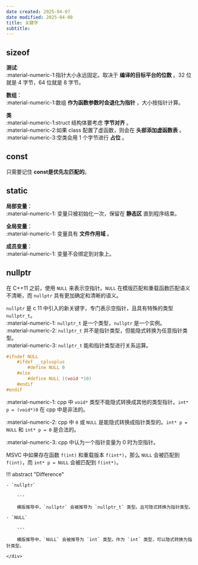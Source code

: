 ```yaml
---
date created: 2025-04-07
date modified: 2025-04-08
title: 关键字
subtitle:
---
```


## sizeof

**测试**:  
	:material-numeric-1:指针大小永远固定。取决于 **编译的目标平台的位数** 。32 位就是 4 字节，64 位就是 8 字节。

**数组**：  
	:material-numeric-1:数组 **作为函数参数时会退化为指针** ，大小按指针计算。

**类**  
	:material-numeric-1:struct 结构体要考虑 **字节对齐** 。  
	:material-numeric-2:如果 class 配置了虚函数，则会在 **头部添加虚函数表** 。  
	:material-numeric-3:空类会用 1 个字节进行 **占位** 。

## const

只需要记住 **const是优先左匹配的**。

## static

**局部变量**：  
	:material-numeric-1: 变量只被初始化一次，保留在 **静态区** 直到程序结束。

**全局变量**：  
	:material-numeric-1: 变量具有 **文件作用域** 。

**成员变量**：  
	:material-numeric-1: 变量不会绑定到对象上。

## nullptr

在 C++11 之前，使用 `NULL` 来表示空指针。`NULL` 在模版匹配和重载函数匹配语义不清晰，而 `nullptr` 具有更加确定和清晰的语义。

`nullptr` 是 c 11 中引入的新关键字，专门表示空指针，且具有特殊的类型 `nullptr_t`。  
	:material-numeric-1: `nullptr_t` 是一个类型，`nullptr` 是一个实例。  
	:material-numeric-2: `nullptr_t` 并不是指针类型，但能隐式转换为任意指针类型。  
	:material-numeric-3: `nullptr_t` 能和指针类型进行关系运算。
<br/>

```cpp title="MSVC中NULL定义"
#ifndef NULL  
    #ifdef __cplusplus        
    	#define NULL 0  
    #else  
        #define NULL ((void *)0)  
    #endif  
#endif
```

<div class="result" markdown>

:material-numeric-1: cpp 中 `void*` 类型不能隐式转换成其他的类型指针。`int* p = (void*)0` 在 cpp 中是非法的。

:material-numeric-2: cpp 中 `0` 或 `NULL` 是能隐式转换成指针类型的。`int* p = NULL` 和 `int* p = 0` 是合法的。

:material-numeric-3: cpp 中认为一个指针变量为 0 时为空指针。  

MSVC 中如果存在函数 `f(int)` 和重载版本 `f(int*)`，那么 `NULL` 会被匹配到 `f(int)`，而 `int* p = NULL` 会被匹配到 `f(int*)`。

</div>

!!! abstract "Difference"
	<div class="grid cards" markdown>

	- `nullptr`

		---

		模版推导中，`nullptr` 会被推导为 `nullptr_t` 类型。且可隐式转换为指针类型。

	- `NULL`

		---

		模版推导中，`NULL` 会被推导为 `int` 类型。作为 `int` 类型，可以隐式转换为指针类型。

	</div>

